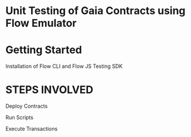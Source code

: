 # Unit Testing of Gaia Contracts using Flow Emulator

# Getting Started

Installation of Flow CLI and Flow JS Testing SDK

# STEPS INVOLVED
Deploy Contracts

Run Scripts

Execute Transactions
